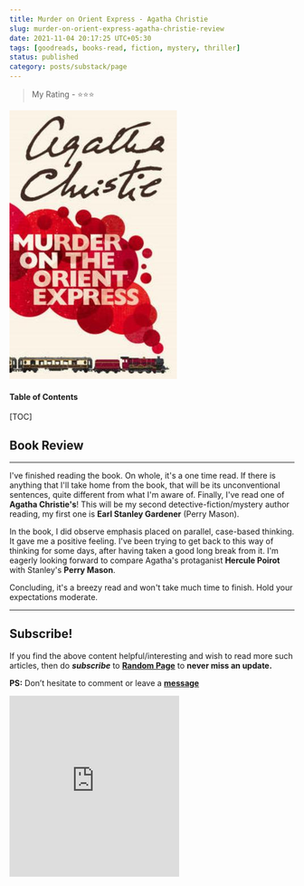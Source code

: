 ```yaml
---
title: Murder on Orient Express - Agatha Christie
slug: murder-on-orient-express-agatha-christie-review
date: 2021-11-04 20:17:25 UTC+05:30
tags: [goodreads, books-read, fiction, mystery, thriller]
status: published
category: posts/substack/page
---
```


> My Rating - ⭐⭐⭐

![](/images/Murder%20on%20Orient%20Express%20%20Agatha%20Christie.jpg)
<h4>Table of Contents</h4>
[TOC]

## Book Review
---

I've finished reading the book. On whole, it's a one time read. If there is anything that I'll take home from the book, that will be its unconventional sentences, quite different from what I'm aware of. Finally, I've read one of **Agatha Christie's**! This will be my second detective-fiction/mystery author reading, my first one is **Earl Stanley Gardener** (Perry Mason).

In the book, I did observe emphasis placed on parallel, case-based thinking. It gave me a positive feeling. I've been trying to get back to this way of thinking for some days, after having taken a good long break from it. I'm eagerly looking forward to compare Agatha's protaganist **Hercule Poirot** with Stanley's **Perry Mason**. 

Concluding, it's a breezy read and won't take much time to finish. Hold your expectations moderate.

---
## Subscribe!
If you find the above content helpful/interesting and wish to read more such articles, then do _**subscribe**_ to [**Random Page**](https://randompage8.substack.com/) to **never miss an update.**

**PS:** Don’t hesitate to comment or leave a **[message](https://twitter.com/randompages8)**
<div class="row">
	<iframe src="https://randompage8.substack.com/embed" max-width="480" height="320" frameborder="0" scrolling="no" class="centred"></iframe>
	<br>
</div>
